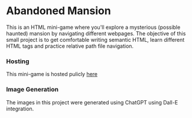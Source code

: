 # Abandoned Mansion
This is an HTML mini-game where you'll explore a mysterious (possible haunted) mansion by navigating different webpages.
The objective of this small project is to get comfortable writing semantic HTML, learn different HTML tags and practice relative path file navigation.

### Hosting
This mini-game is hosted pulicly [here](https://calicheoficial.lat/201105/html-only/html/index.html)

### Image Generation
The images in this project were generated using ChatGPT using Dall-E integration.
